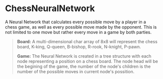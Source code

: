 # ChessNeuralNetwork #

A Neural Network that calculates every possible move by a player in a chess game, as well as every possible move made by the opponent. This is not limited to one move but rather every move in a game by both parties. 

> **Board:**
> A multi-dimensional char array of 8x8 will represent the chess board, K-king, Q-queen, B-bishop, R-rook, N-knight, P-pawn.
> 
> **Game:**
> The Neural Network is created in a tree structure with each node representing a position on a chess board. The node head will be the begining of the game, the number of the node's children is the number of the possible moves in current node's possition. 
